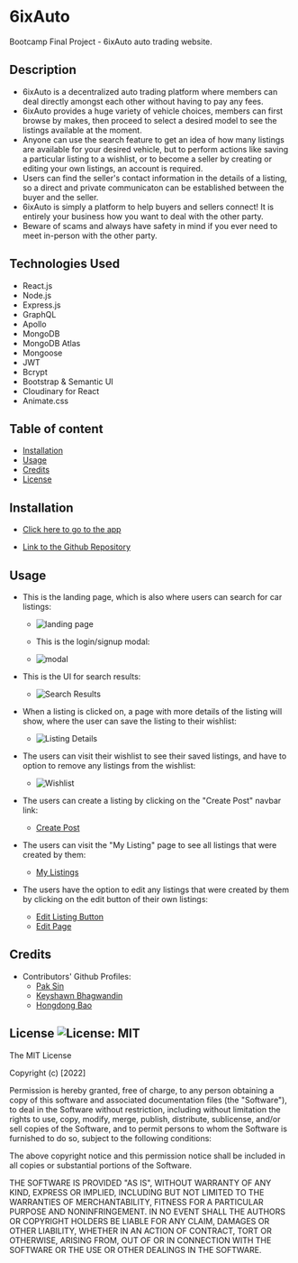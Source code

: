 # 6ixAuto

Bootcamp Final Project - 6ixAuto auto trading website.

## Description

- 6ixAuto is a decentralized auto trading platform where members can deal directly amongst each other without having to pay any fees.
- 6ixAuto provides a huge variety of vehicle choices, members can first browse by makes, then proceed to select a desired model to see the listings available at the moment.
- Anyone can use the search feature to get an idea of how many listings are available for your desired vehicle, but to perform actions like saving a particular listing to a wishlist, or to become a seller by creating or editing your own listings, an account is required.
- Users can find the seller's contact information in the details of a listing, so a direct and private communicaton can be established between the buyer and the seller.
- 6ixAuto is simply a platform to help buyers and sellers connect! It is entirely your business how you want to deal with the other party.
- Beware of scams and always have safety in mind if you ever need to meet in-person with the other party.

## Technologies Used

- React.js
- Node.js
- Express.js
- GraphQL
- Apollo
- MongoDB
- MongoDB Atlas
- Mongoose
- JWT
- Bcrypt
- Bootstrap & Semantic UI
- Cloudinary for React
- Animate.css

## Table of content

- [Installation](#installation)
- [Usage](#usage)
- [Credits](#credits)
- [License](#license)

## Installation

- [Click here to go to the app]()

- [Link to the Github Repository](https://github.com/BranBao1995/6ixAuto)

## Usage

- This is the landing page, which is also where users can search for car listings:

  - ![landing page]()

  - This is the login/signup modal:

  - ![modal]()

- This is the UI for search results:

  - ![Search Results]()

- When a listing is clicked on, a page with more details of the listing will show, where the user can save the listing to their wishlist:

  - ![Listing Details]()

- The users can visit their wishlist to see their saved listings, and have to option to remove any listings from the wishlist:

  - ![Wishlist]()

- The users can create a listing by clicking on the "Create Post" navbar link:

  - [Create Post]()

- The users can visit the "My Listing" page to see all listings that were created by them:

  - [My Listings]()

- The users have the option to edit any listings that were created by them by clicking on the edit button of their own listings:

  - [Edit Listing Button]()
  - [Edit Page]()

## Credits

- Contributors' Github Profiles:
  - [Pak Sin](https://github.com/paksin)
  - [Keyshawn Bhagwandin](https://github.com/keysbhag)
  - [Hongdong Bao](https://github.com/BranBao1995)

## License ![License: MIT](https://img.shields.io/badge/License-MIT-yellow.svg)

The MIT License

Copyright (c) [2022]

Permission is hereby granted, free of charge, to any person obtaining a copy
of this software and associated documentation files (the "Software"), to deal
in the Software without restriction, including without limitation the rights
to use, copy, modify, merge, publish, distribute, sublicense, and/or sell
copies of the Software, and to permit persons to whom the Software is
furnished to do so, subject to the following conditions:

The above copyright notice and this permission notice shall be included in all
copies or substantial portions of the Software.

THE SOFTWARE IS PROVIDED "AS IS", WITHOUT WARRANTY OF ANY KIND, EXPRESS OR
IMPLIED, INCLUDING BUT NOT LIMITED TO THE WARRANTIES OF MERCHANTABILITY,
FITNESS FOR A PARTICULAR PURPOSE AND NONINFRINGEMENT. IN NO EVENT SHALL THE
AUTHORS OR COPYRIGHT HOLDERS BE LIABLE FOR ANY CLAIM, DAMAGES OR OTHER
LIABILITY, WHETHER IN AN ACTION OF CONTRACT, TORT OR OTHERWISE, ARISING FROM,
OUT OF OR IN CONNECTION WITH THE SOFTWARE OR THE USE OR OTHER DEALINGS IN THE
SOFTWARE.

